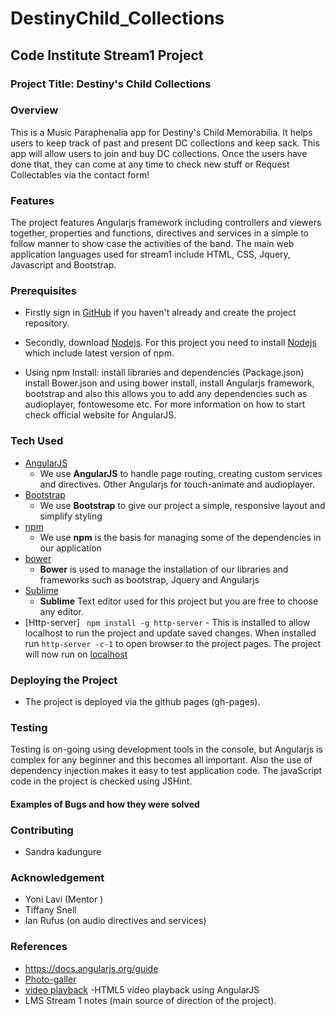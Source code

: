 # DestinyChild_Collections

## Code Institute Stream1 Project 

### Project Title: Destiny's Child Collections

### Overview

This is a Music Paraphenalia app for Destiny's Child Memorabilia. It helps users to keep track of past and present DC collections and keep sack. This app will allow users to join and buy DC collections. Once the users have done that, they can come at any time to check new stuff or Request Collectables via the contact form!

### Features

The project features Angularjs framework including controllers and viewers together, properties and functions, directives and services in a simple to follow manner to show case the activities of the band. The main web application languages used for stream1 include HTML, CSS, Jquery, Javascript and Bootstrap.

### Prerequisites

* Firstly sign in [GitHub](http://github.com) if you haven't already and create the project repository. 

* Secondly, download [Nodejs](https://nodejs.org/en/download). For this project you need to install [Nodejs](https://nodejs.org/en/download) which include latest version of npm. 

* Using npm Install: install libraries and dependencies (Package.json) install Bower.json and using bower install, install Angularjs framework, bootstrap and also this allows you to add any dependencies such as audioplayer, fontowesome etc. For more information on how to start check official website for AngularJS.

### Tech Used

- [AngularJS](https://angularjs.org/)
    - We use **AngularJS** to handle page routing, creating custom services and directives. Other Angularjs for touch-animate and audioplayer.
- [Bootstrap](http://getbootstrap.com/)
    - We use **Bootstrap** to give our project a simple, responsive layout and simplify styling
- [npm](https://www.npmjs.com/)
    - We use **npm** is the basis for managing some of the dependencies in our application
- [bower](https://bower.io/)
    - **Bower** is used to manage the installation of our libraries and frameworks such as bootstrap, Jquery and Angularjs 
- [Sublime](https://www.sublimetext.com/3) 
    - **Sublime** Text editor used for this project but you are free to choose any editor.
- [Http-server] ``` npm install -g http-server``` - This is installed to allow localhost to run the project and update saved changes. When installed run ```http-server -c-1``` to open browser to the project pages. The project will now run on [localhost](http://127.0.0.1:8080)

### Deploying the Project

* The project is deployed via the github pages (gh-pages).

### Testing

Testing is on-going using development tools in the console, but Angularjs is complex for any beginner and this becomes all important. Also the use of dependency injection makes it easy to test application code. The javaScript code in the project is checked using JSHint. 

#### Examples of Bugs and how they were solved

### Contributing

* Sandra kadungure

### Acknowledgement
* Yoni Lavi (Mentor )
* Tiffany Snell
* Ian Rufus (on audio directives and services)

### References
* https://docs.angularjs.org/guide
* [Photo-galler](www.script-tutorials.com/photo-gallery-with-angularjs)
* [video playback](http://codepen.io/reemar/pen/qdejve) -HTML5 video playback using AngularJS
* LMS Stream 1 notes (main source of direction of the project).